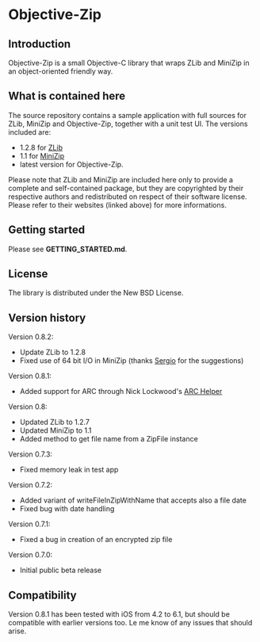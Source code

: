 

Objective-Zip
=============


Introduction
------------

Objective-Zip is a small Objective-C library that wraps ZLib and MiniZip in
an object-oriented friendly way.


What is contained here
----------------------

The source repository contains a sample application with full
sources for ZLib, MiniZip and Objective-Zip, together with a unit test
UI. The versions included are:

- 1.2.8 for [ZLib](http://zlib.net)
- 1.1 for [MiniZip](http://www.winimage.com/zLibDll/minizip.html)
- latest version for Objective-Zip.

Please note that ZLib and MiniZip are included here only to provide a
complete and self-contained package, but they are copyrighted by their
respective authors and redistributed on respect of their software
license. Please refer to their websites (linked above) for more
informations.


Getting started
---------------

Please see **GETTING_STARTED.md**.


License
-------

The library is distributed under the New BSD License.


Version history
---------------

Version 0.8.2:

- Update ZLib to 1.2.8
- Fixed use of 64 bit I/O in MiniZip (thanks [Sergio](http://mrsergio.com) for the suggestions)

Version 0.8.1:

- Added support for ARC through Nick Lockwood's [ARC Helper](https://gist.github.com/1563325)

Version 0.8:

- Updated ZLib to 1.2.7
- Updated MiniZip to 1.1
- Added method to get file name from a ZipFile instance

Version 0.7.3:

- Fixed memory leak in test app

Version 0.7.2:

- Added variant of writeFileInZipWithName that accepts also a file date
- Fixed bug with date handling

Version 0.7.1:

- Fixed a bug in creation of an encrypted zip file

Version 0.7.0:

- Initial public beta release


Compatibility
-------------

Version 0.8.1 has been tested with iOS from 4.2 to 6.1, but should be
compatible with earlier versions too. Le me know of any issues that
should arise.

